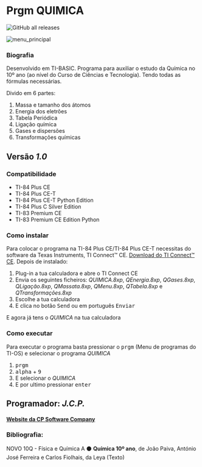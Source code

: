 <!-- README.md Versão 1.2 -->
<h1>Prgm QUIMICA</h1>

![GitHub all releases](https://img.shields.io/github/downloads/CPSoftwareC/QUIMICA.8xp/total)

![menu_principal](https://user-images.githubusercontent.com/67112321/100032015-e9a05f80-2dee-11eb-8ba9-0fb89f4899c7.png)

<h3>Biografia</h3>

<p>Desenvolvido em TI-BASIC. Programa para auxiliar o estudo da Química no 10º ano (ao nível do Curso de Ciências e Tecnologia). Tendo todas as fórmulas necessárias.</p>
<p>Divido em 6 partes:</p><ol> 
<li>Massa e tamanho dos átomos</li>
<li>Energia dos eletrões</li>
<li>Tabela Periódica</li>
<li>Ligação química</li>
<li>Gases e dispersões</li>
<li>Transformações químicas</li>
</ol>

<h2>Versão <em><strong>1.0</strong></em></h2>

<h3>Compatibilidade</h3>

<ul>
 <li>TI-84 Plus CE</li>
 <li>TI-84 Plus CE-T</li>
 <li>TI-84 Plus CE-T Python Edition</li>
 <li>TI-84 Plus C Silver Edition</li>
 <li>TI-83 Premium CE</li>
 <li>TI-83 Premium CE Edition Python</li>
</ul>

<h3>Como instalar</h3>

<p>Para colocar o programa na TI-84 Plus CE/TI-84 Plus CE-T necessitas do software da Texas Instruments, TI Connect™ CE. <a href="https://education.ti.com/pt/produtos/computer-software/ti-connect-ce-sw"> Download do TI Connect™ CE</a>. Depois de instalado:
<ol>
     <li>Plug-in a tua calculadora e abre o TI Connect CE</li>
     <li>Envia os seguintes ficheiros: <em>QUIMICA.8xp</em>, <em>QEnergia.8xp</em>, <em>QGases.8xp</em>, <em>QLigação.8xp</em>, <em>QMassata.8xp</em>, <em>QMenu.8xp</em>, <em>QTabela.8xp</em> e <em>QTransformações.8xp</em></li>
     <li>Escolhe a tua calculadora</li>
     <li>E clica no botão <kbd>Send</kbd> ou em português <kbd>Enviar</kbd></li>
</ol>

<p> E agora já tens o <em>QUIMICA</em> na tua calculadora</p>

<h3>Como executar</h3>

<p> Para executar o programa basta pressionar o <kbd>prgm</kbd> (Menu de programas do TI-OS) e selecionar o programa <em>QUIMICA</em></p>

<ol>
     <li><kbd>prgm</kbd></li>
     <li><kbd>alpha</kbd> + <kbd>9</kbd></li>
     <li>E selecionar o <em>QUIMICA</em></li>
     <li>E por ultimo pressionar <kbd>enter</kbd></li>
</ol>

<h2>Programador: <strong><em>J.C.P.</em></strong></h2>

<h4><a href="http://cpsoftwarecompany.epizy.com">Website da CP Software 
Company</a></h4>

<h3>Bibliografia:</h3>
<p>NOVO 10Q - Física e Química A ⚫ <strong>Química 10º ano</strong>, de João Paiva, António José Ferreira e Carlos Fiolhais, da Leya (Texto)</p>
